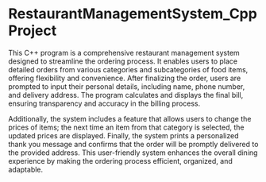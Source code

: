 # RestaurantManagementSystem_CppProject


This C++ program is a comprehensive restaurant management system designed to streamline the ordering process. It enables users to place detailed orders from various categories and subcategories of food items, offering flexibility and convenience. After finalizing the order, users are prompted to input their personal details, including name, phone number, and delivery address. The program calculates and displays the final bill, ensuring transparency and accuracy in the billing process.

Additionally, the system includes a feature that allows users to change the prices of items; the next time an item from that category is selected, the updated prices are displayed. Finally, the system prints a personalized thank you message and confirms that the order will be promptly delivered to the provided address. This user-friendly system enhances the overall dining experience by making the ordering process efficient, organized, and adaptable.

